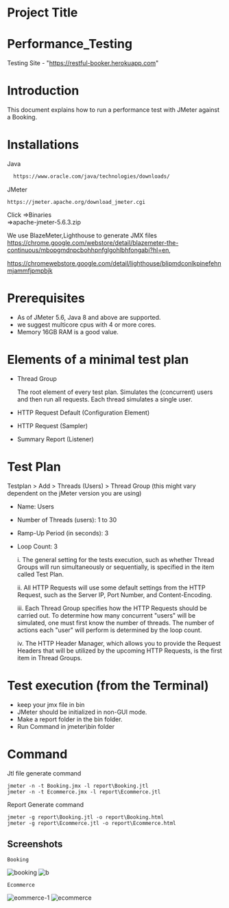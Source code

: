 
# Project Title

# Performance_Testing

Testing Site - "https://restful-booker.herokuapp.com"

# Introduction

This document explains how to run a performance test with JMeter against a   Booking.



# Installations
Java
```bash
  https://www.oracle.com/java/technologies/downloads/
```
JMeter  
```
https://jmeter.apache.org/download_jmeter.cgi
```
Click =>Binaries  
=>apache-jmeter-5.6.3.zip

We use BlazeMeter,Lighthouse to generate JMX files
https://chrome.google.com/webstore/detail/blazemeter-the-continuous/mbopgmdnpcbohhpnfglgohlbhfongabi?hl=en,

https://chromewebstore.google.com/detail/lighthouse/blipmdconlkpinefehnmjammfjpmpbjk


# Prerequisites

- As of JMeter 5.6, Java 8 and above are supported.
- we suggest multicore cpus with 4 or more cores.
- Memory 16GB RAM is a good value.

# Elements of a minimal test plan

- Thread Group

    The root element of every test plan. Simulates the (concurrent) users and then run all requests. Each thread simulates a single user.

- HTTP Request Default (Configuration Element)

- HTTP Request (Sampler)

- Summary Report (Listener)

# Test Plan
Testplan > Add > Threads (Users) > Thread Group (this might vary dependent on the jMeter version you are using)

- Name: Users

- Number of Threads (users): 1 to 30

- Ramp-Up Period (in seconds): 3

- Loop Count: 3

  i. The general setting for the tests execution, such as whether Thread Groups will run simultaneously or sequentially, is specified in the item called Test Plan.

  ii. All HTTP Requests will use some default settings from the HTTP Request, such as the Server IP, Port Number, and Content-Encoding.

  iii. Each Thread Group specifies how the HTTP Requests should be carried out. To determine how many concurrent "users" will be simulated, one must first know the number of threads. The number of actions each "user" will perform is determined by the loop count.

  iv. The HTTP Header Manager, which allows you to provide the Request Headers that will be utilized by the upcoming HTTP Requests, is the first item in Thread Groups.


# Test execution (from the Terminal)

- keep your jmx file in bin
- JMeter should be initialized in non-GUI mode.
- Make a report folder in the bin folder.
- Run Command in jmeter\bin folder

# Command

Jtl file generate command

```
jmeter -n -t Booking.jmx -l report\Booking.jtl
jmeter -n -t Ecommerce.jmx -l report\Ecommerce.jtl
```

Report Generate command

```
jmeter -g report\Booking.jtl -o report\Booking.html
jmeter -g report\Ecommerce.jtl -o report\Ecommerce.html
```
## Screenshots

```
Booking
```

![booking](https://github.com/user-attachments/assets/046e7466-fe3b-4c20-804a-1e7e0ff6b212)
![b](https://github.com/user-attachments/assets/24736540-833f-4d7a-bf77-83ad6307da10)

```
Ecommerce
```
![eommerce-1](https://github.com/user-attachments/assets/cb270551-0cda-4cf4-8019-ff76250ae2db)
![ecommerce](https://github.com/user-attachments/assets/2ef412ca-96fc-4de8-b868-9681ade86192)

